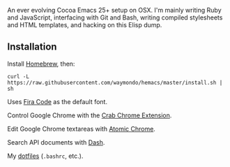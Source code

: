 An ever evolving Cocoa Emacs 25+ setup on OSX. I'm mainly writing Ruby
and JavaScript, interfacing with Git and Bash, writing compiled
stylesheets and HTML templates, and hacking on this Elisp dump.

## Installation

Install [Homebrew](http://mxcl.github.com/homebrew), then:

```
curl -L https://raw.githubusercontent.com/waymondo/hemacs/master/install.sh | sh
```

Uses [Fira Code](https://github.com/tonsky/FiraCode) as the default font.

Control Google Chrome with the [Crab Chrome Extension](https://github.com/puffnfresh/crab-chrome).

Edit Google Chrome textareas with [Atomic Chrome](https://chrome.google.com/webstore/detail/atomic-chrome/lhaoghhllmiaaagaffababmkdllgfcmc).

Search API documents with [Dash](http://kapeli.com/dash).

My [dotfiles](https://github.com/waymondo/dotfiles) (`.bashrc`, etc.).
